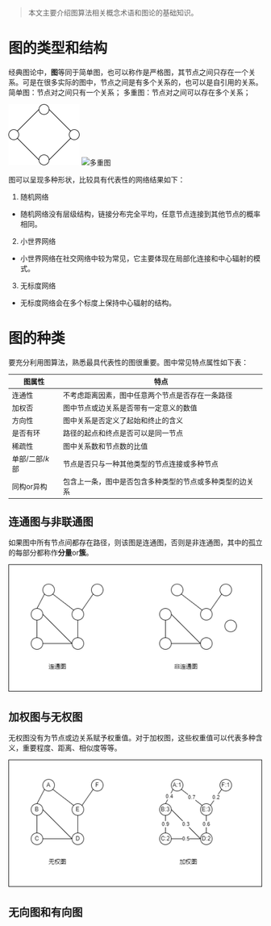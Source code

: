 <head>
    <script src="https://cdn.mathjax.org/mathjax/latest/MathJax.js?config=TeX-AMS-MML_HTMLorMML" type="text/javascript"></script>
    <script type="text/x-mathjax-config">
        MathJax.Hub.Config({
            tex2jax: {
            skipTags: ['script', 'noscript', 'style', 'textarea', 'pre'],
            inlineMath: [['$','$']]
            }
        });
    </script>
</head>

> 本文主要介绍图算法相关概念术语和图论的基础知识。

# 图的类型和结构

经典图论中，**图**等同于简单图，也可以称作是严格图，其节点之间只存在一个关系。可是在很多实际的图中，节点之间是有多个关系的，也可以是自引用的关系。
简单图：节点对之间只有一个关系；
多重图：节点对之间可以存在多个关系；

![简单图](up/20210109/1.png)
![多重图](up/202101092.png)

图可以呈现多种形状，比较具有代表性的网络结果如下：
1. 随机网络
* 随机网络没有层级结构，链接分布完全平均，任意节点连接到其他节点的概率相同。

2. 小世界网络
* 小世界网络在社交网络中较为常见，它主要体现在局部化连接和中心辐射的模式。

3. 无标度网络
* 无标度网络会在多个标度上保持中心辐射的结构。

# 图的种类
要充分利用图算法，熟悉最具代表性的图很重要。图中常见特点属性如下表：

|图属性|特点|
|--|--|
|连通性|不考虑距离因素，图中任意两个节点是否存在一条路径|
|加权否|图中节点或边关系是否带有一定意义的数值|
|方向性|图中关系是否定义了起始和终止的含义|
|是否有环|路径的起点和终点是否可以是同一节点|
|稀疏性|图中关系数和节点数的比值|
|单部/二部/$k$部|节点是否只与一种其他类型的节点连接或多种节点|
|同构or异构|包含上一条，图中是否包含多种类型的节点或多种类型的边关系|

## 连通图与非联通图
如果图中所有节点间都存在路径，则该图是连通图，否则是非连通图，其中的孤立的每部分都称作**分量**or**簇**。

![连通图与非连通图](up/20210109/3.png)

## 加权图与无权图
无权图没有为节点或边关系赋予权重值。对于加权图，这些权重值可以代表多种含义，重要程度、距离、相似度等等。

![无权图与加权图](up/20210109/4.png)

## 无向图和有向图